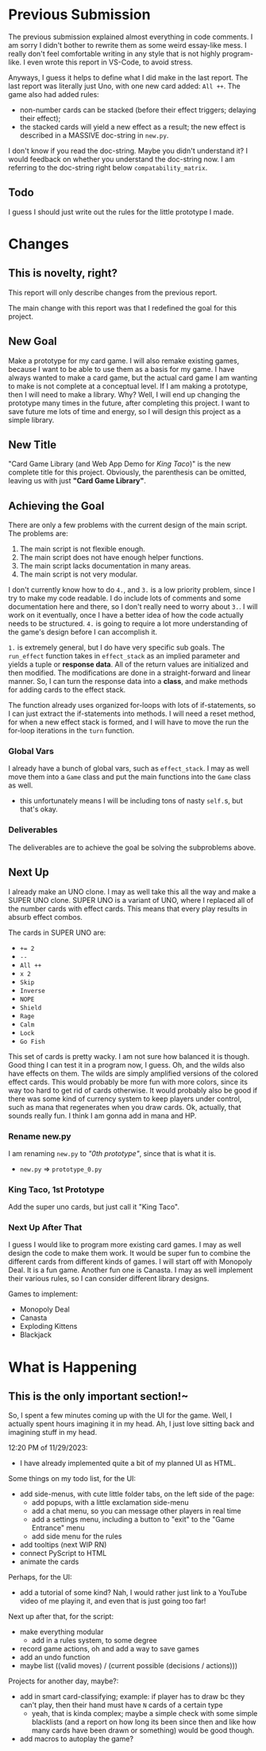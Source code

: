 
# Previous Submission
The previous submission explained almost everything in code comments. I am sorry I didn't bother to rewrite them as some weird essay-like mess. I really don't feel comfortable writing in any style that is not highly program-like. I even wrote this report in VS-Code, to avoid stress.

Anyways, I guess it helps to define what I did make in the last report. The last report was literally just Uno, with one new card added: `All ++`. The game also had added rules:
* non-number cards can be stacked (before their effect triggers; delaying their effect);
* the stacked cards will yield a new effect as a result; the new effect is described in a MASSIVE doc-string in `new.py`.

I don't know if you read the doc-string. Maybe you didn't understand it? I would feedback on whether you understand the doc-string now. I am referring to the doc-string right below `compatability_matrix`.

## Todo
I guess I should just write out the rules for the little prototype I made.

# Changes
## This is novelty, right?
This report will only describe changes from the previous report.

The main change with this report was that I redefined the goal for this project.

## New Goal
Make a prototype for my card game. I will also remake existing games, because I want to be able to use them as a basis for my game. I have always wanted to make a card game, but the actual card game I am wanting to make is not complete at a conceptual level. If I am making a prototype, then I will need to make a library. Why? Well, I will end up changing the prototype many times in the future, after completing this project. I want to save future me lots of time and energy, so I will design this project as a simple library.

## New Title
"Card Game Library (and Web App Demo for *King Taco*)" is the new complete title for this project. Obviously, the parenthesis can be omitted, leaving us with just **"Card Game Library"**.

## Achieving the Goal
There are only a few problems with the current design of the main script. The problems are:
1. The main script is not flexible enough.
2. The main script does not have enough helper functions.
3. The main script lacks documentation in many areas.
4. The main script is not very modular.

I don't currently know how to do `4.`, and `3.` is a low priority problem, since I try to make my code readable. I do include lots of comments and some documentation here and there, so I don't really need to worry about `3.`. I will work on it eventually, once I have a better idea of how the code actually needs to be structured. `4.` is going to require a lot more understanding of the game's design before I can accomplish it.

`1.` is extremely general, but I do have very specific sub goals. The `run_effect` function takes in `effect_stack` as an implied parameter and yields a tuple or **response data**. All of the return values are initialized and then modified. The modifications are done in a straight-forward and linear manner. So, I can turn the response data into a **class**, and make methods for adding cards to the effect stack.

The function already uses organized for-loops with lots of if-statements, so I can just extract the if-statements into methods. I will need a reset method, for when a new effect stack is formed, and I will have to move the run the for-loop iterations in the `turn` function.

### Global Vars
I already have a bunch of global vars, such as `effect_stack`. I may as well move them into a `Game` class and put the main functions into the `Game` class as well.
* this unfortunately means I will be including tons of nasty `self.`s, but that's okay.

### Deliverables
The deliverables are to achieve the goal be solving the subproblems above.

## Next Up
I already make an UNO clone. I may as well take this all the way and make a SUPER UNO clone. SUPER UNO is a variant of UNO, where I replaced all of the number cards with effect cards. This means that every play results in absurb effect combos.

The cards in SUPER UNO are:
* `+= 2`
* `--`
* `All ++`
* `x 2`
* `Skip`
* `Inverse`
* `NOPE`
* `Shield`
* `Rage`
* `Calm`
* `Lock`
* `Go Fish`

This set of cards is pretty wacky. I am not sure how balanced it is though. Good thing I can test it in a program now, I guess. Oh, and the wilds also have effects on them. The wilds are simply amplified versions of the colored effect cards. This would probably be more fun with more colors, since its way too hard to get rid of cards otherwise. It would probably also be good if there was some kind of currency system to keep players under control, such as mana that regenerates when you draw cards. Ok, actually, that sounds really fun. I think I am gonna add in mana and HP.

### Rename new.py
I am renaming `new.py` to *"0th prototype"*, since that is what it is.
* `new.py` => `prototype_0.py`

### King Taco, 1st Prototype
Add the super uno cards, but just call it "King Taco".

### Next Up After That
I guess I would like to program more existing card games. I may as well design the code to make them work. It would be super fun to combine the different cards from different kinds of games. I will start off with Monopoly Deal. It is a fun game. Another fun one is Canasta. I may as well implement their various rules, so I can consider different library designs.

Games to implement:
* Monopoly Deal
* Canasta
* Exploding Kittens
* Blackjack


# What is Happening
## This is the only important section!~

So, I spent a few minutes coming up with the UI for the game. Well, I actually spent hours imagining it in my head. Ah, I just love sitting back and imagining stuff in my head.

12:20 PM of 11/29/2023:
* I have already implemented quite a bit of my planned UI as HTML.

Some things on my todo list, for the UI:
* add side-menus, with cute little folder tabs, on the left side of the page:
    * add popups, with a little exclamation side-menu
    * add a chat menu, so you can message other players in real time
    * add a settings menu, including a button to "exit" to the "Game Entrance" menu
    * add side menu for the rules
* add tooltips (next WIP RN)
* connect PyScript to HTML
* animate the cards

Perhaps, for the UI:
* add a tutorial of some kind? Nah, I would rather just link to a YouTube video of me playing it, and even that is just going too far!

Next up after that, for the script:
* make everything modular
    * add in a rules system, to some degree
* record game actions, oh and add a way to save games
* add an undo function
* maybe list ((valid moves) / (current possible (decisions / actions)))

Projects for another day, maybe?:
* add in smart card-classifying; example: if player has to draw bc they can't play, then their hand must have `N` cards of a certain type
    * yeah, that is kinda complex; maybe a simple check with some simple blacklists (and a report on how long its been since then and like how many cards have been drawn or something) would be good though.
* add macros to autoplay the game?



